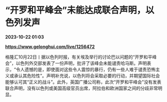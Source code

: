 # “开罗和平峰会”未能达成联合声明，以色列发声

**2023-10-22 01:03**

**https://www.gelonghui.com/live/1256472**

格隆汇10月22日丨据以色列时报，有关埃及举行的讨论巴以问题的“开罗和平峰会”，以色列外交部发表了一份声明，批评了该峰会未能谴责哈马斯。声明表示，“令人遗憾的是，即使面对这些令人震惊的暴行，仍有一些人难于谴责恐怖主义或承认其危险性”。声明补充说，以色列将会采取必要的行动，并期望国际社会能够认可其“正义的战斗”。此外，英国广播公司称，此次“开罗和平峰会”没有发表联合声明，没有以色列或美国高级官员出席，阿拉伯和欧洲国家之间的分歧非常明显。